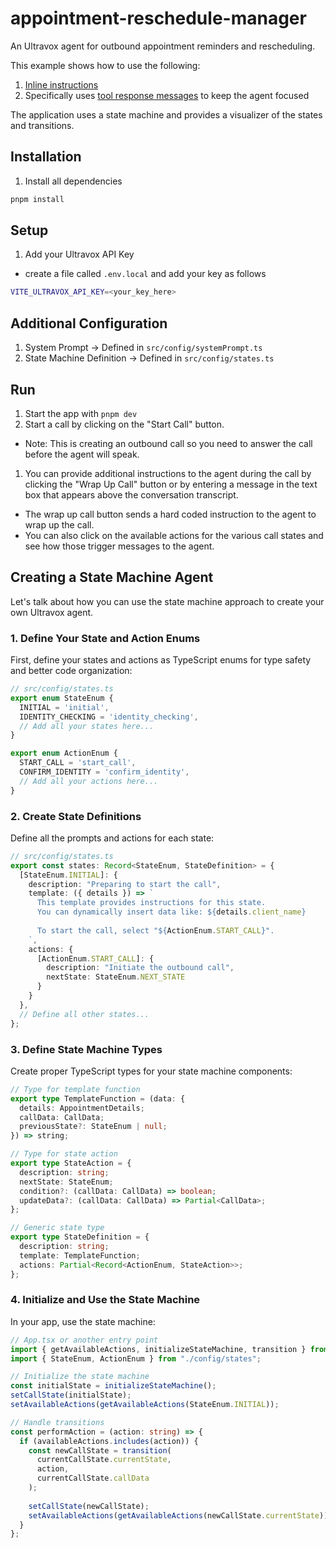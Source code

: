 # appointment-reschedule-manager
An Ultravox agent for outbound appointment reminders and rescheduling.

This example shows how to use the following:
1. [Inline instructions](https://docs.ultravox.ai/guides/guidingagents#introduction-to-inline-instructions)
1. Specifically uses [tool response messages](https://docs.ultravox.ai/guides/guidingagents#tool-response-messages) to keep the agent focused

The application uses a state machine and provides a visualizer of the states and transitions.

## Installation
1. Install all dependencies
  ```bash
  pnpm install
  ```

## Setup
1. Add your Ultravox API Key
  * create a file called `.env.local` and add your key as follows
  ```bash
  VITE_ULTRAVOX_API_KEY=<your_key_here>
  ```

## Additional Configuration
1. System Prompt → Defined in `src/config/systemPrompt.ts`
1. State Machine Definition → Defined in `src/config/states.ts`

## Run
1. Start the app with `pnpm dev`
1. Start a call by clicking on the "Start Call" button.
* Note: This is creating an outbound call so you need to answer the call before the agent will speak.
1. You can provide additional instructions to the agent during the call by clicking the "Wrap Up Call" button or by entering a message in the text box that appears above the conversation transcript.
* The wrap up call button sends a hard coded instruction to the agent to wrap up the call.
* You can also click on the available actions for the various call states and see how those trigger messages to the agent.

## Creating a State Machine Agent
Let's talk about how you can use the state machine approach to create your own Ultravox agent.

### 1. Define Your State and Action Enums
First, define your states and actions as TypeScript enums for type safety and better code organization:

```typescript
// src/config/states.ts
export enum StateEnum {
  INITIAL = 'initial',
  IDENTITY_CHECKING = 'identity_checking',
  // Add all your states here...
}

export enum ActionEnum {
  START_CALL = 'start_call',
  CONFIRM_IDENTITY = 'confirm_identity',
  // Add all your actions here...
}
```

### 2. Create State Definitions
Define all the prompts and actions for each state:

```typescript
// src/config/states.ts
export const states: Record<StateEnum, StateDefinition> = {
  [StateEnum.INITIAL]: {
    description: "Preparing to start the call",
    template: ({ details }) => `
      This template provides instructions for this state.
      You can dynamically insert data like: ${details.client_name}
      
      To start the call, select "${ActionEnum.START_CALL}".
    `,
    actions: {
      [ActionEnum.START_CALL]: {
        description: "Initiate the outbound call",
        nextState: StateEnum.NEXT_STATE
      }
    }
  },
  // Define all other states...
};
```

### 3. Define State Machine Types
Create proper TypeScript types for your state machine components:

```typescript
// Type for template function
export type TemplateFunction = (data: {
  details: AppointmentDetails;
  callData: CallData;
  previousState?: StateEnum | null;
}) => string;

// Type for state action
export type StateAction = {
  description: string;
  nextState: StateEnum;
  condition?: (callData: CallData) => boolean;
  updateData?: (callData: CallData) => Partial<CallData>;
};

// Generic state type
export type StateDefinition = {
  description: string;
  template: TemplateFunction;
  actions: Partial<Record<ActionEnum, StateAction>>;
};
```

### 4. Initialize and Use the State Machine
In your app, use the state machine:

```typescript
// App.tsx or another entry point
import { getAvailableActions, initializeStateMachine, transition } from "./stateMachine/stateMachine";
import { StateEnum, ActionEnum } from "./config/states";

// Initialize the state machine
const initialState = initializeStateMachine();
setCallState(initialState);
setAvailableActions(getAvailableActions(StateEnum.INITIAL));

// Handle transitions
const performAction = (action: string) => {
  if (availableActions.includes(action)) {
    const newCallState = transition(
      currentCallState.currentState, 
      action,
      currentCallState.callData
    );
    
    setCallState(newCallState);
    setAvailableActions(getAvailableActions(newCallState.currentState));
  }
};
```